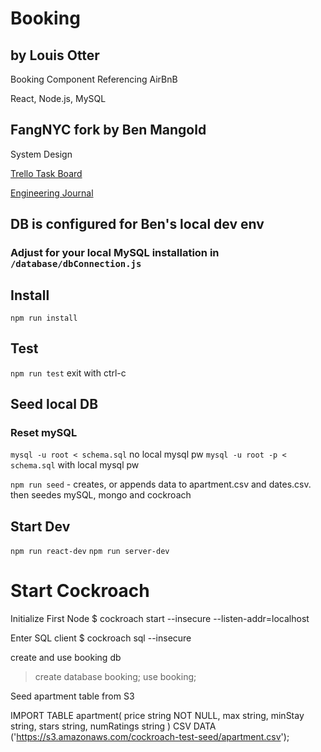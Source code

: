 # Booking
## by Louis Otter

Booking Component Referencing AirBnB 

React, Node.js, MySQL

## FangNYC fork by Ben Mangold

System Design

[Trello Task Board](https://trello.com/b/nO5AU22g/sb-staybnb-bookings)

[Engineering Journal](https://www.dropbox.com/s/f52rd1rmw4gf97a/SDC_Engineering_Journal.md?dl=0)

## DB is configured for Ben's local dev env
### Adjust for your local MySQL installation in `/database/dbConnection.js`

## Install

`npm run install`

## Test

`npm run test` exit with ctrl-c

## Seed local DB

### Reset mySQL
`mysql -u root < schema.sql` no local mysql pw
`mysql -u root -p < schema.sql` with local mysql pw

`npm run seed` - creates, or appends data to apartment.csv and dates.csv. then seedes mySQL, mongo and cockroach

## Start Dev

`npm run react-dev`
`npm run server-dev`

# Start Cockroach
Initialize First Node
$ cockroach start --insecure --listen-addr=localhost

Enter SQL client
$ cockroach sql --insecure

create and use booking db
> create database booking;
> use booking;

Seed apartment table from S3

IMPORT TABLE apartment(
  price string NOT NULL,
	max  string,
	minStay string,
	stars string,
	numRatings string
)
CSV DATA ('https://s3.amazonaws.com/cockroach-test-seed/apartment.csv');
